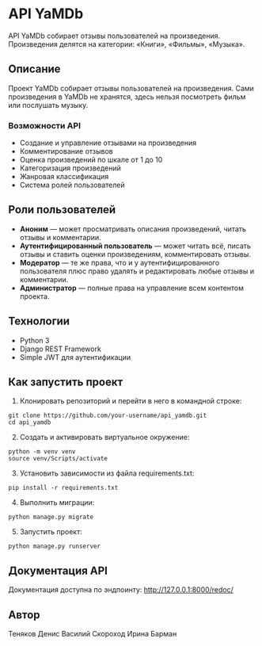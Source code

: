 # API YaMDb

API YaMDb собирает отзывы пользователей на произведения. Произведения делятся на категории: «Книги», «Фильмы», «Музыка».

## Описание

Проект YaMDb собирает отзывы пользователей на произведения. Сами произведения в YaMDb не хранятся, здесь нельзя посмотреть фильм или послушать музыку.

### Возможности API
- Создание и управление отзывами на произведения
- Комментирование отзывов
- Оценка произведений по шкале от 1 до 10
- Категоризация произведений
- Жанровая классификация
- Система ролей пользователей

## Роли пользователей

- **Аноним** — может просматривать описания произведений, читать отзывы и комментарии.
- **Аутентифицированный пользователь** — может читать всё, писать отзывы и ставить оценки произведениям, комментировать отзывы.
- **Модератор** — те же права, что и у аутентифицированного пользователя плюс право удалять и редактировать любые отзывы и комментарии.
- **Администратор** — полные права на управление всем контентом проекта.

## Технологии
- Python 3
- Django REST Framework
- Simple JWT для аутентификации

## Как запустить проект

1. Клонировать репозиторий и перейти в него в командной строке:
```
git clone https://github.com/your-username/api_yamdb.git
cd api_yamdb
```

2. Создать и активировать виртуальное окружение:
```
python -m venv venv
source venv/Scripts/activate
```

3. Установить зависимости из файла requirements.txt:
```
pip install -r requirements.txt
```

4. Выполнить миграции:
```
python manage.py migrate
```

5. Запустить проект:
```
python manage.py runserver
```

## Документация API
Документация доступна по эндпоинту: http://127.0.0.1:8000/redoc/

## Автор
Теняков Денис
Василий Скороход
Ирина Барман